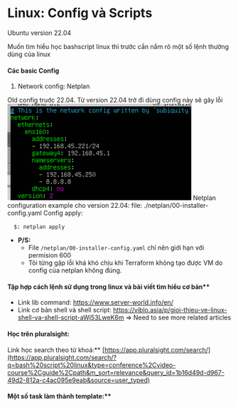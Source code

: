 # Linux: Config và Scripts

Ubuntu version 22.04

Muốn tìm hiểu học bashscript linux thì trước cần nắm rõ một số lệnh thường dùng của linux

#### Các basic Config

1. Network config: Netplan

Old config truớc 22.04. Từ version 22.04 trở đi dùng config này sẽ gây lỗi
![img](./.img/old-netplan-config.png)
Netplan configuration example cho version 22.04:
file: ./netplan/00-installer-config.yaml
Config apply:

```
  $: netplan apply
```

- **P/S:**
  - File `/netplan/00-installer-config.yaml` chỉ nên giới hạn với permision 600
  - Tôi từng gặp lỗi khá khó chịu khi Terraform không tạo được VM do config của netplan không đúng.

#### Tập hợp cách lệnh sử dụng trong linux và bài viết tìm hiểu cơ bản**

- Link lib command:  https://www.server-world.info/en/
- Link cơ bản shell và shell script: https://viblo.asia/p/gioi-thieu-ve-linux-shell-va-shell-script-aWj53LweK6m => Need to see more related articles

#### Học trên pluralsight: 

Link học search theo từ khoá:** [https://app.pluralsight.com/search/](https://app.pluralsight.com/search/?q=bash%20script%20linux&type=conference%2Cvideo-course%2Cguide%2Cpath&m_sort=relevance&query_id=1b16d49d-d967-49d2-812a-c4ac095e9eab&source=user_typed)

#### Một số task làm thành template:**
